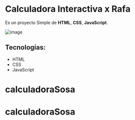 # Calculadora Interactiva x Rafa

Es un proyecto Simple de **HTML**, **CSS**, **JavaScript**.

![image](https://github.com/user-attachments/assets/4fb4cb40-c377-425f-938b-da643b1c8bb4)

## Tecnologías:
- HTML
- CSS
- JavaScript

# calculadoraSosa
# calculadoraSosa
